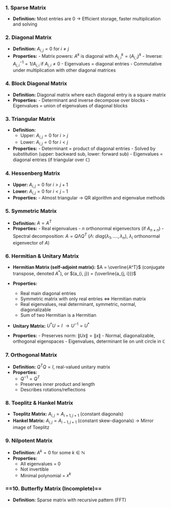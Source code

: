 ### 1. Sparse Matrix
- **Definition:** Most entries are 0
$\to$ Efficient storage, faster multiplication and solving
### 2.  Diagonal Matrix
- **Definition:** $A_{i,j} = 0$ for $i \ne j$
- **Properties:**
	  - Matrix powers: $A^k$ is diagonal with $A^k_{i,i} = (A_{i,i})^k$
	  - Inverse: $A^{-1}_{i,i} = 1 / A_{i,i}$ if $A_{i,i} \ne 0$
	  - Eigenvalues = diagonal entries
	  - Commutative under multiplication with other diagonal matrices
### 4. Block Diagonal Matrix
- **Definition:** Diagonal matrix where each diagonal entry is a square matrix
- **Properties:**
	  - Determinant and inverse decompose over blocks
	  - Eigenvalues = union of eigenvalues of diagonal blocks
### 3. Triangular Matrix
- **Definition:** 
	- Upper: $A_{i,j} = 0$ for $i > j$
	- Lower: $A_{i,j} = 0$ for $i < j$
- **Properties:**
	  - Determinant = product of diagonal entries
	  - Solved by substitution (upper: backward sub, lower: forward sub)
	  - Eigenvalues = diagonal entries (if triangular over $\mathbb{C}$)
### 4. Hessenberg Matrix
- **Upper:** $A_{i,j} = 0$ for $i > j + 1$  
- **Lower:** $A_{i,j} = 0$ for $i < j - 1$
- **Properties:**
	  - Almost triangular $\to$ QR algorithm and eigenvalue methods
### 5. Symmetric Matrix
- **Definition:** $A = A^T$
- **Properties:**
	  - Real eigenvalues
	  - $n$ orthonormal eigenvectors (if $A_{n \times n}$)
	  - Spectral decomposition: 
	  $A = Q \Lambda Q^T$ ($\Lambda$: $diag(\lambda_1, ...., \lambda_n)$, $\lambda_i$ orthonormal eigenvector of $A$)
### 6. Hermitian & Unitary Matrix 
- **Hermitian Matrix (self-adjoint matrix):** $A = \overline{A^T}$ (conjugate transpose, denoted $A^*$), or $(a_{i, j}) = (\overline{a_{j, i}})$
- **Properties:**
	- Real main diagonal entries
	- Symmetric matrix with only real entries $\iff$ Hermitian matrix
	- Real eigenvalues, real determinant, symmetric, normal, diagonalizable
	- Sum of two Hermitian is a Hermitian

- **Unitary Matrix:** $U^* U = I$ $\to U^{-1} = U^*$
- **Properties:**
	  - Preserves norm: $\|Ux\| = \|x\|$
	  - Normal, diagonalizable, orthogonal eigenspaces
	  - Eigenvalues, determinant lie on unit circle in $\mathbb{C}$
### 7. Orthogonal Matrix
- **Definition:** $Q^T Q = I$, real-valued unitary matrix
- **Properties:**
  - $Q^{-1} = Q^T$
  - Preserves inner product and length
  - Describes rotations/reflections
### 8. Toeplitz & Hankel Matrix
- **Toeplitz Matrix:** $A_{i,j} = A_{i+1,j+1}$ (constant diagonals)
- **Hankel Matrix:** $A_{i,j} = A_{i-1,j+1}$ (constant skew-diagonals) $\to$ Mirror image of Toeplitz

### 9. Nilpotent Matrix
- **Definition:** $A^k = 0$ for some $k \in \mathbb{N}$
- **Properties:**
  - All eigenvalues = 0
  - Not invertible
  - Minimal polynomial = $x^k$

### ==10. Butterfly Matrix (Incomplete)==
- **Definition:** Sparse matrix with recursive pattern (FFT)
